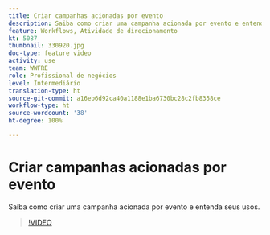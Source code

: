 ```yaml
---
title: Criar campanhas acionadas por evento
description: Saiba como criar uma campanha acionada por evento e entenda seus usos.
feature: Workflows, Atividade de direcionamento
kt: 5087
thumbnail: 330920.jpg
doc-type: feature video
activity: use
team: WWFRE
role: Profissional de negócios
level: Intermediário
translation-type: ht
source-git-commit: a16eb6d92ca40a1188e1ba6730bc28c2fb8358ce
workflow-type: ht
source-wordcount: '38'
ht-degree: 100%

---
```



# Criar campanhas acionadas por evento

Saiba como criar uma campanha acionada por evento e entenda seus usos.

>[!VIDEO](https://video.tv.adobe.com/v/330920?quality=12)
